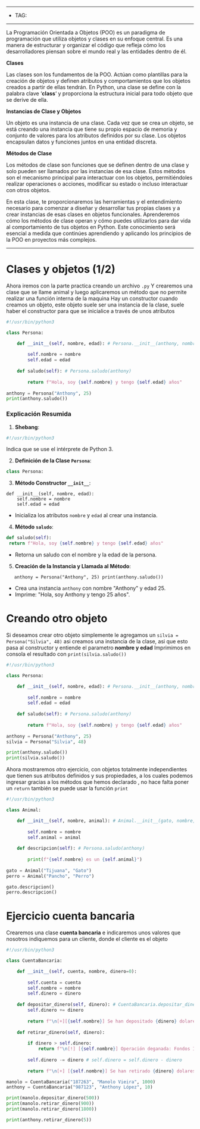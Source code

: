 
----
- TAG: 
----
La Programación Orientada a Objetos (POO) es un paradigma de programación que utiliza objetos y clases en su enfoque central. Es una manera de estructurar y organizar el código que refleja cómo los desarrolladores piensan sobre el mundo real y las entidades dentro de él.

**Clases**

Las clases son los fundamentos de la POO. Actúan como plantillas para la creación de objetos y definen atributos y comportamientos que los objetos creados a partir de ellas tendrán. En Python, una clase se define con la palabra clave ‘**class**‘ y proporciona la estructura inicial para todo objeto que se derive de ella.

**Instancias de Clase y Objetos**

Un objeto es una instancia de una clase. Cada vez que se crea un objeto, se está creando una instancia que tiene su propio espacio de memoria y conjunto de valores para los atributos definidos por su clase. Los objetos encapsulan datos y funciones juntos en una entidad discreta.

**Métodos de Clase**

Los métodos de clase son funciones que se definen dentro de una clase y solo pueden ser llamados por las instancias de esa clase. Estos métodos son el mecanismo principal para interactuar con los objetos, permitiéndoles realizar operaciones o acciones, modificar su estado o incluso interactuar con otros objetos.

En esta clase, te proporcionaremos las herramientas y el entendimiento necesario para comenzar a diseñar y desarrollar tus propias clases y a crear instancias de esas clases en objetos funcionales. Aprenderemos cómo los métodos de clase operan y cómo puedes utilizarlos para dar vida al comportamiento de tus objetos en Python. Este conocimiento será esencial a medida que continúes aprendiendo y aplicando los principios de la POO en proyectos más complejos.

---
# Clases y objetos (1/2)

Ahora iremos con la parte practica creando un archivo `.py`
Y crearemos una clase que se llame animal y luego aplicaremos un método que no permite realizar una función interna de la maquina 
Hay un constructor cuando creamos un objeto, este objeto suele ser una instancia de la clase, suele haber el constructor para que se inicialice a través de unos atributos 

```python
#!/usr/bin/python3

class Persona:

	def __init__(self, nombre, edad): # Persona.__init__(anthony, nombre, edad)
	
		self.nombre = nombre
		self.edad = edad 
		
	def saludo(self): # Persona.saludo(anthony)
		
		return f"Hola, soy {self.nombre} y tengo {self.edad} años"
	
anthony = Persona("Anthony", 25)
print(anthony.saludo())
```

### Explicación Resumida

1. **Shebang**:
    
```python
#!/usr/bin/python3
```   
Indica que se use el intérprete de Python 3.
    
2. **Definición de la Clase `Persona`**:
    
 ```python
 class Persona:
 ```
    
3. **Método Constructor `__init__`**:
```pyhton
def __init__(self, nombre, edad):    
    self.nombre = nombre   
	self.edad = edad
```
    
- Inicializa los atributos `nombre` y `edad` al crear una instancia.

4. **Método `saludo`**:
    
  ```python
  def saludo(self):    
   return f"Hola, soy {self.nombre} y tengo {self.edad} años"
  ```
    
- Retorna un saludo con el nombre y la edad de la persona.

5. **Creación de la Instancia y Llamada al Método**:
```pyhton
   anthony = Persona("Anthony", 25) print(anthony.saludo())
```
    
- Crea una instancia `anthony` con nombre "Anthony" y edad 25.
- Imprime: "Hola, soy Anthony y tengo 25 años".

# Creando otro objeto 

Si deseamos crear otro objeto simplemente le agregamos un `silvia = Persona("Silvia", 48)` asi creamos una instancia de la clase, asi que esto pasa al constructor y entiende el parametro **nombre y edad**
Imprimimos en consola el resultado con `print(silvia.saludo())`

```python
#!/usr/bin/python3

class Persona:

	def __init__(self, nombre, edad): # Persona.__init__(anthony, nombre, edad)
	
		self.nombre = nombre
		self.edad = edad 
		
	def saludo(self): # Persona.saludo(anthony)
		
		return f"Hola, soy {self.nombre} y tengo {self.edad} años"
	
anthony = Persona("Anthony", 25)
silvia = Persona("Silvia", 48)

print(anthony.saludo())
print(silvia.saludo())
```

Ahora mostraremos otro ejercicio, con objetos totalmente independientes que tienen sus atributos definidos y sus propiedades, a los cuales podemos ingresar gracias a los métodos que hemos declarado , no hace falta poner un `return` también se puede usar la función `print`

```python
#!/usr/bin/python3

class Animal:

	def __init__(self, nombre, animal): # Animal.__init__(gato, nombre, animal)
	
		self.nombre = nombre
		self.animal = animal
		
	def descripcion(self): # Persona.saludo(anthony)
		
		print(f"{self.nombre} es un {self.animal}")
	
gato = Animal("Tijuana", "Gato")
perro = Animal("Pancho", "Perro")

gato.descripcion()
perro.descripcion()
```


# Ejercicio cuenta bancaria

Crearemos una clase **cuenta bancaria** e indicaremos unos valores que nosotros indiquemos para un cliente, donde el cliente es el objeto 

```python
#!/usr/bin/python3

class CuentaBancaria:

	def __init__(self, cuenta, nombre, dinero=0):
		
		self.cuenta = cuenta
		self.nombre = nombre
		self.dinero = dinero
		
	def depositar_dinero(self, dinero): # CuentaBancaria.depositar_dinero(manolo)
		self.dinero += dinero 
		
		return f"\n[+][{self.nombre}] Se han depositado {dinero} dolares, actualmente el balance de la cuenta es de {self.dinero} dolares"
		
	def retirar_dinero(self, dinero):
		
		if dinero > self.dinero:
			return f"\n[!] [{self.nombre}] Operación deganada: Fondos Insuficientes\n"
		
		self.dinero -= dinero # self.dinero = self.dinero - dinero
		
		return f"\n[+] [{self.nombre}] Se han retirado {dinero} dolares, actualmente el balance de la cuenta es de {self.dinero} dolares"

manolo = CuentaBancaria("187263", "Manolo Vieira", 1000)
anthony = CuentaBancaria("987123", "Anthony López", 10)

print(manolo.depositar_dinero(500)) 
print(manolo.retirar_dinero(900))
print(manolo.retirar_dinero(1800))

print(anthony.retirar_dinero(5))
```